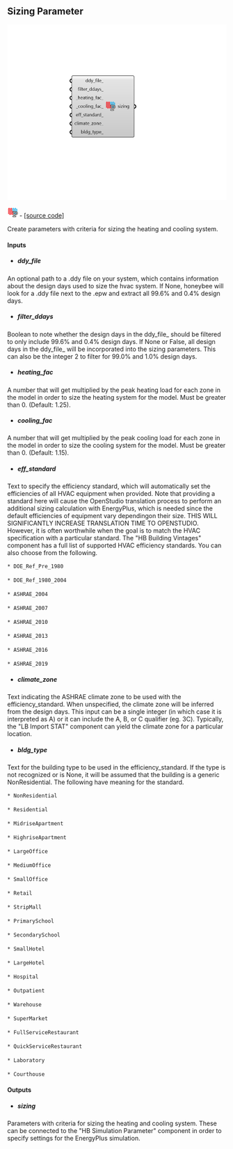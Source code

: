 ## Sizing Parameter

![](../../images/components/Sizing_Parameter.png)

![](../../images/icons/Sizing_Parameter.png) - [[source code]](https://github.com/ladybug-tools/honeybee-grasshopper-energy/blob/master/honeybee_grasshopper_energy/src//HB%20Sizing%20Parameter.py)


Create parameters with criteria for sizing the heating and cooling system. 



#### Inputs
* ##### ddy_file 
An optional path to a .ddy file on your system, which contains information about the design days used to size the hvac system. If None, honeybee will look for a .ddy file next to the .epw and extract all 99.6% and 0.4% design days. 
* ##### filter_ddays 
Boolean to note whether the design days in the ddy_file_ should be filtered to only include 99.6% and 0.4% design days. If None or False, all design days in the ddy_file_ will be incorporated into the sizing parameters. This can also be the integer 2 to filter for 99.0% and 1.0% design days. 
* ##### heating_fac 
A number that will get multiplied by the peak heating load for each zone in the model in order to size the heating system for the model. Must be greater than 0. (Default: 1.25). 
* ##### cooling_fac 
A number that will get multiplied by the peak cooling load for each zone in the model in order to size the cooling system for the model. Must be greater than 0. (Default: 1.15). 
* ##### eff_standard 
Text to specify the efficiency standard, which will automatically set the efficiencies of all HVAC equipment when provided. Note that providing a standard here will cause the OpenStudio translation process to perform an additional sizing calculation with EnergyPlus, which is needed since the default efficiencies of equipment vary dependingon their size. THIS WILL SIGNIFICANTLY INCREASE TRANSLATION TIME TO OPENSTUDIO. However, it is often worthwhile when the goal is to match the HVAC specification with a particular standard. The "HB Building Vintages" component has a full list of supported HVAC efficiency standards. You can also choose from the following. 

    * DOE_Ref_Pre_1980

    * DOE_Ref_1980_2004

    * ASHRAE_2004

    * ASHRAE_2007

    * ASHRAE_2010

    * ASHRAE_2013

    * ASHRAE_2016

    * ASHRAE_2019
* ##### climate_zone 
Text indicating the ASHRAE climate zone to be used with the efficiency_standard. When unspecified, the climate zone will be inferred from the design days. This input can be a single integer (in which case it is interpreted as A) or it can include the A, B, or C qualifier (eg. 3C). Typically, the "LB Import STAT" component can yield the climate zone for a particular location. 
* ##### bldg_type 
Text for the building type to be used in the efficiency_standard. If the type is not recognized or is None, it will be assumed that the building is a generic NonResidential. The following have meaning for the standard. 

    * NonResidential

    * Residential

    * MidriseApartment

    * HighriseApartment

    * LargeOffice

    * MediumOffice

    * SmallOffice

    * Retail

    * StripMall

    * PrimarySchool

    * SecondarySchool

    * SmallHotel

    * LargeHotel

    * Hospital

    * Outpatient

    * Warehouse

    * SuperMarket

    * FullServiceRestaurant

    * QuickServiceRestaurant

    * Laboratory

    * Courthouse

#### Outputs
* ##### sizing
Parameters with criteria for sizing the heating and cooling system. These can be connected to the "HB Simulation Parameter" component in order to specify settings for the EnergyPlus simulation. 